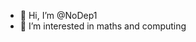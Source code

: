 - 👋 Hi, I’m @NoDep1
- 👀 I’m interested in maths and computing


<!---
NoDep1/NoDep1 is a ✨ special ✨ repository because its `README.md` (this file) appears on your GitHub profile.
You can click the Preview link to take a look at your changes.
--->
